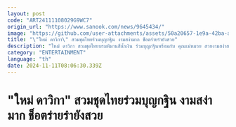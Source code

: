 ```yaml
---
layout: post
code: "ART24111108029G9WC7"
origin_url: "https://www.sanook.com/news/9645434/"
image: "https://github.com/user-attachments/assets/50a20657-1e9a-42ba-a461-5bc121aa2a3a"
title: "\"ใหม่ ดาวิกา\" สวมชุดไทยร่วมบุญกฐิน งามสง่ามาก ช็อตร่ายรำยังสวย"
description: "ใหม่ ดาวิกา สวมชุดไทยบรมพิมานสีน้ำเงิน ร่วมบุญกฐินพร้อมกับ คุณแม่หมวย สวยงามสง่าสะดุดตาที่สุด"
category: "ENTERTAINMENT"
language: "th"
date: 2024-11-11T08:06:30.339Z
---
```


# "ใหม่ ดาวิกา" สวมชุดไทยร่วมบุญกฐิน งามสง่ามาก ช็อตร่ายรำยังสวย